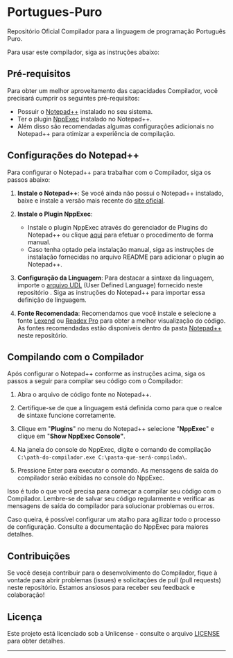 # Portugues-Puro
Repositório Oficial Compilador para a linguagem de programação Português Puro.

Para usar este compilador, siga as instruções abaixo:

## Pré-requisitos

Para obter um melhor aproveitamento das capacidades Compilador, você precisará cumprir os seguintes pré-requisitos:

- Possuir o [Notepad++](https://notepad-plus-plus.org/) instalado no seu sistema.
- Ter o plugin [NppExec](https://github.com/d0vgan/nppexec) instalado no Notepad++.
- Além disso são recomendadas algumas configurações adicionais no Notepad++ para otimizar a experiência de compilação.

## Configurações do Notepad++

Para configurar o Notepad++ para trabalhar com o Compilador, siga os passos abaixo:

1. **Instale o Notepad++**: Se você ainda não possui o Notepad++ instalado, baixe e instale a versão mais recente do [site oficial](https://notepad-plus-plus.org/downloads/).

2. **Instale o Plugin NppExec**:
   - Instale o plugin NppExec através do gerenciador de Plugins do Notepad++ ou clique [aqui](https://github.com/d0vgan/nppexec/releases) para efetuar o procedimento de forma manual.
   - Caso tenha optado pela instalação manual, siga as instruções de instalação fornecidas no arquivo README  para adicionar o plugin ao Notepad++.

3. **Configuração da Linguagem**: Para destacar a sintaxe da linguagem, importe o [arquivo UDL](https://github.com/elenderg/Portugues-Puro/blob/main/Notepad%2B%2B/CEL.xml) (User Defined Language) fornecido neste repositório . Siga as instruções do Notepad++ para importar essa definição de linguagem.

4. **Fonte Recomendada**: Recomendamos que você instale e selecione a fonte [Lexend](https://github.com/elenderg/Portugues-Puro/blob/main/Notepad%2B%2B/Lexend.zip) ou [Readex Pro](https://github.com/elenderg/Portugues-Puro/blob/main/Notepad%2B%2B/Readex%20Pro.zip) para obter a melhor visualização do código. As fontes recomendadas estão disponíveis dentro da pasta [Notepad++](https://github.com/elenderg/Portugues-Puro/tree/main/Notepad%2B%2B) neste repositório.

## Compilando com o Compilador

Após configurar o Notepad++ conforme as instruções acima, siga os passos a seguir para compilar seu código com o Compilador:

1. Abra o arquivo de código fonte no Notepad++.

2. Certifique-se de que a linguagem está definida como para que o realce de sintaxe funcione corretamente.

3. Clique em "**Plugins**" no menu do Notepad++ selecione "**NppExec**" e clique em "**Show NppExec Console"**.

4. Na janela do console do NppExec, digite o comando de compilação `C:\path-do-compilador.exe C:\pasta-que-será-compilada\`.

5. Pressione Enter para executar o comando. As mensagens de saída do compilador serão exibidas no console do NppExec.

Isso é tudo o que você precisa para começar a compilar seu código com o Compilador. Lembre-se de salvar seu código regularmente e verificar as mensagens de saída do compilador para solucionar problemas ou erros.

Caso queira, é possível configurar um atalho para agilizar todo o processo de configuração. Consulte a documentação do NppExec para maiores detalhes.

## Contribuições

Se você deseja contribuir para o desenvolvimento do Compilador, fique à vontade para abrir problemas (issues) e solicitações de pull (pull requests) neste repositório. Estamos ansiosos para receber seu feedback e colaboração!

## Licença

Este projeto está licenciado sob a Unlicense - consulte o arquivo [LICENSE](LICENSE) para obter detalhes.

---

